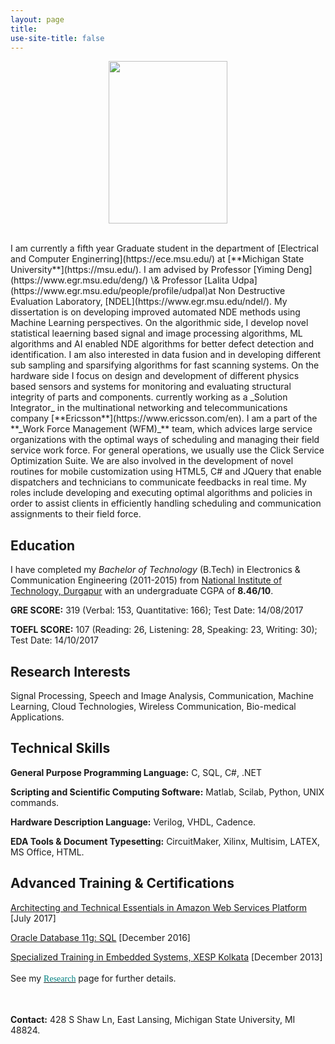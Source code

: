 ```yaml
---
layout: page
title: 
use-site-title: false
---
```

<center>
  <figure>
  <img src="img/2.jpg"  width="190" height="260">
</figure>
</center>
<br/>
I am currently a fifth year Graduate student in the department of [Electrical and Computer Enginerring](https://ece.msu.edu/) at [**Michigan State University**](https://msu.edu/). I am advised by Professor [Yiming Deng](https://www.egr.msu.edu/deng/) \& Professor [Lalita Udpa](https://www.egr.msu.edu/people/profile/udpal)at Non Destructive Evaluation Laboratory, [NDEL](https://www.egr.msu.edu/ndel/). My dissertation is on developing improved automated NDE methods using Machine Learning perspectives. On the algorithmic side, I develop novel statistical leaerning based signal and image processing algorithms, ML algorithms and AI enabled NDE algorithms  for better defect detection and identification. I am also interested in data fusion and in developing different sub sampling and sparsifying algorithms for fast scanning systems. On the hardware side I focus on design and development of different physics based sensors and systems for monitoring and evaluating structural integrity of parts and components.   currently working as a _Solution Integrator_ in the multinational networking and telecommunications company [**Ericsson**](https://www.ericsson.com/en). I am a part of the **_Work Force Management (WFM)_** team, which advices large service organizations with the optimal ways of scheduling and managing their field service work force. For general operations, we usually use the Click Service Optimization Suite. We are also involved in the development of novel routines for mobile customization using HTML5, C# and JQuery that enable dispatchers and technicians to communicate feedbacks in real time. My roles include developing and executing optimal algorithms and policies in order to assist clients in efficiently handling scheduling and communication assignments to their field force.   

<a name="Education">Education</a>
----------

I have completed my _Bachelor of Technology_ (B.Tech) in Electronics & Communication Engineering (2011-2015) from [National Institute of Technology, Durgapur](http://www.nitdgp.ac.in/) with an undergraduate CGPA of **8.46/10**.

**GRE SCORE:** 319 (Verbal: 153, Quantitative: 166); Test Date: 14/08/2017

**TOEFL SCORE:** 107 (Reading: 26, Listening: 28, Speaking: 23, Writing: 30); Test Date: 14/10/2017


<a name="Interests">Research Interests</a>
----------

Signal Processing, Speech and Image Analysis, Communication, Machine Learning, Cloud Technologies,  Wireless Communication, Bio-medical Applications.


<a name="Skills">Technical Skills</a>
----------

**General Purpose Programming Language:** C, SQL, C#, .NET

**Scripting and Scientific Computing Software:** Matlab, Scilab, Python, UNIX commands.

**Hardware Description Language:** Verilog, VHDL, Cadence.

**EDA Tools &amp; Document Typesetting:** CircuitMaker, Xilinx, Multisim, LATEX, MS Office, HTML.

<a name="Training">Advanced Training & Certifications</a>
----------

<a href="https://aws.amazon.com/training/course-descriptions/architect/">Architecting and Technical Essentials in Amazon Web Services Platform</a> [July 2017]

<a href="https://education.oracle.com/pls/web_prod-plq-dad/db_pages.getpage?page_id=5001&get_params=p_exam_id:1Z0-051">Oracle Database 11g: SQL</a> [December 2016]

<a href="http://www.xesp.in//training-details/Embedded-Systems/57/57/">Specialized Training in Embedded Systems, XESP Kolkata</a> [December 2013]
<br/>
<br/>
See my <a href='https://submukherjee.github.io/Research/'><font face="verdana" color="teal">Research</font></a> page for further details.
<br/>
<br/>

<br/>
<b>Contact:</b>
428 S Shaw Ln,
East Lansing, 
Michigan State University,
MI 48824.
<br/>
